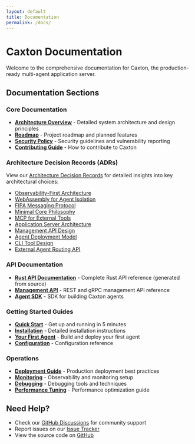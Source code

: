 ```yaml
---
layout: default
title: Documentation
permalink: /docs/
---
```


# Caxton Documentation

Welcome to the comprehensive documentation for Caxton, the production-ready multi-agent application server.

## Documentation Sections

### Core Documentation

- [**Architecture Overview**](/docs/architecture/) - Detailed system architecture and design principles
- [**Roadmap**](/docs/roadmap/) - Project roadmap and planned features
- [**Security Policy**](/docs/security/) - Security guidelines and vulnerability reporting
- [**Contributing Guide**](/docs/contributing/) - How to contribute to Caxton

### Architecture Decision Records (ADRs)

View our [Architecture Decision Records](/adr/) for detailed insights into key architectural choices:

- [Observability-First Architecture](/adr/0001-observability-first-architecture/)
- [WebAssembly for Agent Isolation](/adr/0002-webassembly-for-agent-isolation/)
- [FIPA Messaging Protocol](/adr/0003-fipa-messaging-protocol/)
- [Minimal Core Philosophy](/adr/0004-minimal-core-philosophy/)
- [MCP for External Tools](/adr/0005-mcp-for-external-tools/)
- [Application Server Architecture](/adr/0006-application-server-architecture/)
- [Management API Design](/adr/0007-management-api-design/)
- [Agent Deployment Model](/adr/0008-agent-deployment-model/)
- [CLI Tool Design](/adr/0009-cli-tool-design/)
- [External Agent Routing API](/adr/0010-external-agent-routing-api/)

### API Documentation

- [**Rust API Documentation**](/doc/caxton/) - Complete Rust API reference (generated from source)
- [**Management API**](/docs/api/management/) - REST and gRPC management API reference
- [**Agent SDK**](/docs/api/sdk/) - SDK for building Caxton agents

### Getting Started Guides

- [**Quick Start**](/docs/quickstart/) - Get up and running in 5 minutes
- [**Installation**](/docs/installation/) - Detailed installation instructions
- [**Your First Agent**](/docs/first-agent/) - Build and deploy your first agent
- [**Configuration**](/docs/configuration/) - Configuration reference

### Operations

- [**Deployment Guide**](/docs/deployment/) - Production deployment best practices
- [**Monitoring**](/docs/monitoring/) - Observability and monitoring setup
- [**Debugging**](/docs/debugging/) - Debugging tools and techniques
- [**Performance Tuning**](/docs/performance/) - Performance optimization guide

## Need Help?

- Check our [GitHub Discussions](https://github.com/jwilger/caxton/discussions) for community support
- Report issues on our [Issue Tracker](https://github.com/jwilger/caxton/issues)
- View the source code on [GitHub](https://github.com/jwilger/caxton)

